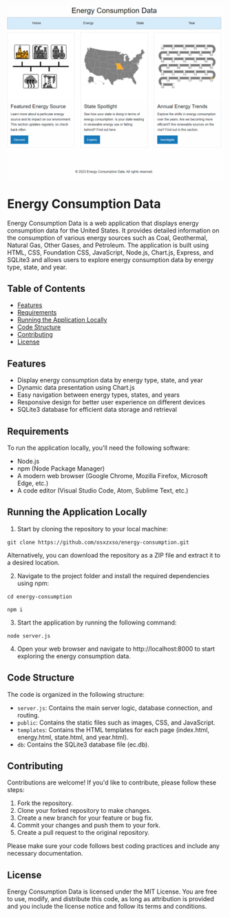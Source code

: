 ![Energy Consumption Screenshot](energy-consumption-screenshot.png)

Energy Consumption Data
=======================

Energy Consumption Data is a web application that displays energy consumption data for the United States. It provides detailed information on the consumption of various energy sources such as Coal, Geothermal, Natural Gas, Other Gases, and Petroleum. The application is built using HTML, CSS, Foundation CSS, JavaScript, Node.js, Chart.js, Express, and SQLite3 and allows users to explore energy consumption data by energy type, state, and year.

Table of Contents
-----------------
- [Features](#features)
- [Requirements](#requirements)
- [Running the Application Locally](#running-the-application-locally)
- [Code Structure](#code-structure)
- [Contributing](#contributing)
- [License](#license)

Features
--------
- Display energy consumption data by energy type, state, and year
- Dynamic data presentation using Chart.js
- Easy navigation between energy types, states, and years
- Responsive design for better user experience on different devices
- SQLite3 database for efficient data storage and retrieval

Requirements
------------
To run the application locally, you'll need the following software:
- Node.js
- npm (Node Package Manager)
- A modern web browser (Google Chrome, Mozilla Firefox, Microsoft Edge, etc.)
- A code editor (Visual Studio Code, Atom, Sublime Text, etc.)

Running the Application Locally
-------------------------------
1. Start by cloning the repository to your local machine:
```
git clone https://github.com/osxzxso/energy-consumption.git
```
Alternatively, you can download the repository as a ZIP file and extract it to a desired location.

2. Navigate to the project folder and install the required dependencies using npm:
```
cd energy-consumption
```
```
npm i
```
3. Start the application by running the following command:
```
node server.js
```
4. Open your web browser and navigate to http://localhost:8000 to start exploring the energy consumption data.

Code Structure
--------------
The code is organized in the following structure:

- `server.js`: Contains the main server logic, database connection, and routing.
- `public`: Contains the static files such as images, CSS, and JavaScript.
- `templates`: Contains the HTML templates for each page (index.html, energy.html, state.html, and year.html).
- `db`: Contains the SQLite3 database file (ec.db).

Contributing
------------
Contributions are welcome! If you'd like to contribute, please follow these steps:

1. Fork the repository.
2. Clone your forked repository to make changes.
3. Create a new branch for your feature or bug fix.
4. Commit your changes and push them to your fork.
5. Create a pull request to the original repository.

Please make sure your code follows best coding practices and include any necessary documentation.

License
-------
Energy Consumption Data is licensed under the MIT License. You are free to use, modify, and distribute this code, as long as attribution is provided and you include the license notice and follow its terms and conditions.
